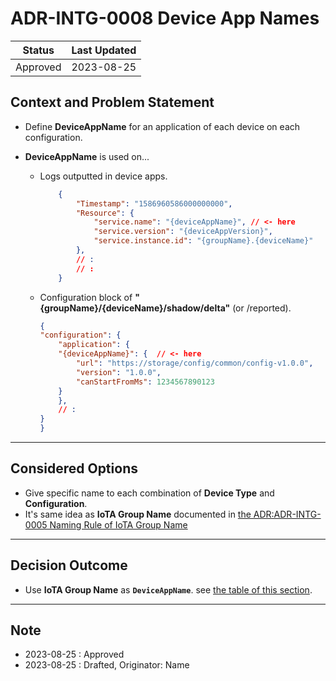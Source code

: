 # ADR-INTG-0008 Device App Names

| Status | Last Updated |
|---|---|
|Approved| 2023-08-25 |

## Context and Problem Statement

- Define **DeviceAppName** for an application of each device on each configuration.
- **DeviceAppName** is used on...
  
  - Logs outputted in device apps.

    ```json
        {
            "Timestamp": "1586960586000000000",
            "Resource": {
                "service.name": "{deviceAppName}", // <- here
                "service.version": "{deviceAppVersion}",
                "service.instance.id": "{groupName}.{deviceName}"
            },
            // :
            // :
        }
    ```

  - Configuration block of **"{groupName}/{deviceName}/shadow/delta"** (or /reported).

    ```json
    {
    "configuration": {
        "application": {
        "{deviceAppName}": {  // <- here
            "url": "https://storage/config/common/config-v1.0.0",
            "version": "1.0.0",
            "canStartFromMs": 1234567890123
        }
        },
        // :
    }
    }
    ```

---

## Considered Options

- Give specific name to each combination of **Device Type** and **Configuration**.
- It's same idea as **IoTA Group Name** documented in [the ADR:ADR-INTG-0005 Naming Rule of IoTA Group Name](https://github.com/wp-wcm/city/blob/main/projects/ac-access-control/backend/docs/adr/integration/ADR-INTG-0005_IoTAGroupNameNamingRule.md)

---

## Decision Outcome

- Use **IoTA Group Name** as **`DeviceAppName`**. see [the table of this section](https://github.com/wp-wcm/city/blob/main/projects/ac-access-control/backend/docs/adr/integration/ADR-INTG-0005_IoTAGroupNameNamingRule.md#decision-outcome).

---

## Note

- 2023-08-25 : Approved
- 2023-08-25 : Drafted, Originator: Name
